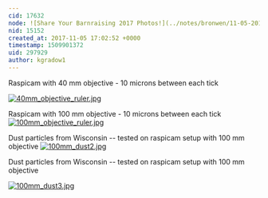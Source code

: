 ```yaml
---
cid: 17632
node: ![Share Your Barnraising 2017 Photos!](../notes/bronwen/11-05-2017/share-your-barnraising-2017-photos)
nid: 15152
created_at: 2017-11-05 17:02:52 +0000
timestamp: 1509901372
uid: 297929
author: kgradow1
---
```


Raspicam with 40 mm objective - 10 microns between each tick

[![40mm_objective_ruler.jpg](https://publiclab.org/system/images/photos/000/022/260/large/40mm_objective_ruler.jpg)](https://publiclab.org/system/images/photos/000/022/260/original/40mm_objective_ruler.jpg)

Raspicam with 100 mm objective - 10 microns between each tick
[![100mm_objective_ruler.jpg](https://publiclab.org/system/images/photos/000/022/261/large/100mm_objective_ruler.jpg)](https://publiclab.org/system/images/photos/000/022/261/original/100mm_objective_ruler.jpg)

Dust particles from Wisconsin -- tested on raspicam setup with 100 mm objective
[![100mm_dust2.jpg](https://publiclab.org/system/images/photos/000/022/262/large/100mm_dust2.jpg)](https://publiclab.org/system/images/photos/000/022/262/original/100mm_dust2.jpg)

Dust particles from Wisconsin -- tested on raspicam setup with 100 mm objective

[![100mm_dust3.jpg](https://publiclab.org/system/images/photos/000/022/263/large/100mm_dust3.jpg)](https://publiclab.org/system/images/photos/000/022/263/original/100mm_dust3.jpg)


